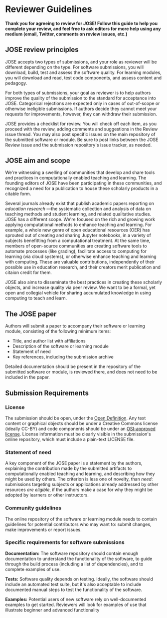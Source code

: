 # Reviewer Guidelines

#### Thank you for agreeing to review for JOSE! Follow this guide to help you complete your review, and feel free to ask editors for more help using any medium (email, Twitter, comments on review issues, etc.)

## JOSE review principles

JOSE accepts two types of submissions, and your role as reviewer will be different depending on the type. For software submissions, you will download, build, test and assess the software quality. For learning modules, you will download and read, test code components, and assess content and pedagogy.

For both types of submissions, your goal as reviewer is to help authors improve the quality of the submission to the standard for acceptance into JOSE. Categorical rejections are expected only in cases of out-of-scope or otherwise ineligible submissions.
If authors decide they cannot meet your requests for improvements, however, they can withdraw their submission.

JOSE provides a checklist for review. You will check off each item, as you proceed with the review, adding comments and suggestions in the Review issue thread. You may also post specific issues on the main repository of the submitted software or module. Be sure to post links between the JOSE Review issue and the submission repository's issue tracker, as needed.

## JOSE aim and scope

We're witnessing a swelling of communities that develop and share tools and practices in computationally enabled teaching and learning. 
The founding editors of JOSE have been participating in these communities, and recognized a need for a publication to house these scholarly products in a citable form. 

Several journals already exist that publish academic papers reporting on _education research_ —the systematic collection and analysis of data on teaching methods and student learning, and related qualitative studies. 
JOSE has a different scope. 
We're focused on the rich and growing work applying computational methods to enhance teaching and learning. 
For example, a whole new genre of open educational resources (OER) has sprouted out of creating and sharing Jupyter notebooks, in a variety of subjects benefitting from a computational treatment. 
At the same time, members of open-source communities are creating software tools to automate processes (like grading), facilitate access to computing for learning (via cloud systems), or otherwise enhance teaching and learning with computing. 
These are valuable contributions, independently of their possible use in education research, and their creators merit publication and citaion credit for them. 

JOSE also aims to disseminate the best practices in creating these scholarly objects, and increase quality via peer review. 
We want to be a formal, yet open and collegial vehicle for sharing accumulated knowledge in using computing to teach and learn. 


## The JOSE paper

Authors will submit a paper to accompany their software or learning module, consisting of the following minimum items:

* Title, and author list with affiliations
* Description of the software or learning module
* Statement of need
* Key references, including the submission archive

Detailed documentation should be present in the repository of the submitted software or module, is reviewed there, and does not need to be included in the paper.

## Submission Requirements

### License

The submission should be open, under the [Open Definition](http://opendefinition.org). Any text content or graphical objects should be under a Creative Commons license (ideally CC-BY) and code components should be under an [OSI-approved license](https://opensource.org/licenses).
License information must be clearly visible in the submission's online repository, which must include a plain-text LICENSE file.

### Statement of need

A key component of the JOSE paper is a statement by the authors, explaining the contribution made by the submitted artifacts to computationally enabled teaching and learning, and describing how they might be used by others.
The criterion is less one of novelty, than _need_: submissions targeting subjects or applications already addressed by other resources _are eligible_, if the authors make a case for why they might be adopted by learners or other instructors.

### Community guidelines

The online repository of the software or learning module needs to contain guidelines for potential contributors who may want to: submit changes, make improvements or report issues.

### Specific requirements for software submissions

**Documentation:** The software repository should contain enough documentation to understand the functionality of the software, to guide through the build process (including a list of dependencies), and to complete examples of use. 

**Tests:** Software quality depends on testing. Ideally, the software should include an automated test suite, but it's also acceptable to include documented manual steps to test the functionality of the software. 

**Examples:** Potential users of new software rely on well-documented examples to get started. Reviewers will look for examples of use that illustrate beginner and advanced functionality

